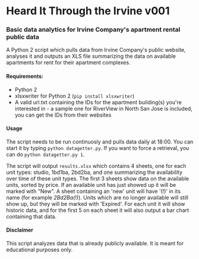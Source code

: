 # Heard It Through the Irvine v001
### Basic data analytics for Irvine Company's apartment rental public data

A Python 2 script which pulls data from Irvine Company's public website,
analyses it and outputs an XLS file summarizing the data on available
apartments for rent for their apartment complexes.

#### Requirements:
* Python 2
* xlsxwriter for Python 2 (`pip install xlsxwriter`)
* A valid url.txt containing the IDs for the apartment building(s) you're
interested in - a sample one for RiverView in North San Jose is included,
you can get the IDs from their websites

#### Usage
The script needs to be run continuosly and pulls data daily at 18:00.
You can start it by typing `python datagetter.py`. If you want to force
a retrieval, you can do `python datagetter.py 1`.

The script will output `results.xlsx` which contains 4 sheets, one
for each unit types: studio, 1bd1ba, 2bd2ba, and one summarizing the
availability over time of these unit types. The first 3 sheets show
data on the available units, sorted by price. If an available unit
has just showed up it will be marked with "New". A sheet containing
an 'new' unit will have '(!)' in its name (for example _2Bd2Ba(!)_).
Units which are no longer available will still show up, but they
will be marked with 'Expired'. For each unit it will show historic data,
and for the first 5 on each sheet it will also output a bar chart
containing that data.

#### Disclaimer
This script analyzes data that is already publicly available. It is meant
for educational purposes only.
